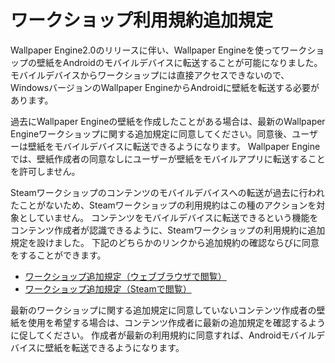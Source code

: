 # ワークショップ利用規約追加規定

Wallpaper Engine2.0のリリースに伴い、Wallpaper Engineを使ってワークショップの壁紙をAndroidのモバイルデバイスに転送することが可能になりました。 モバイルデバイスからワークショップには直接アクセスできないので、WindowsバージョンのWallpaper EngineからAndroidに壁紙を転送する必要があります。

過去にWallpaper Engineの壁紙を作成したことがある場合は、最新のWallpaper Engineワークショップに関する追加規定に同意してください。同意後、ユーザーは壁紙をモバイルデバイスに転送できるようになります。 Wallpaper Engineでは、壁紙作成者の同意なしにユーザーが壁紙をモバイルアプリに転送することを許可しません。

Steamワークショップのコンテンツのモバイルデバイスへの転送が過去に行われたことがないため、Steamワークショップの利用規約はこの種のアクションを対象としていません。 コンテンツをモバイルデバイスに転送できるという機能をコンテンツ作成者が認識できるように、Steamワークショップの利用規約に追加規定を設けました。 下記のどちらかのリンクから追加規約の確認ならびに同意をすることができます。

* [ワークショップ追加規定（ウェブブラウザで閲覧）](https://store.steampowered.com/workshopeula/431960/)
* <a href="steam://url/WorkshopEula/431960/">ワークショップ追加規定（Steamで閲覧）</a>

最新のワークショップに関する追加規定に同意していないコンテンツ作成者の壁紙を使用を希望する場合は、コンテンツ作成者に最新の追加規定を確認するように促してください。 作成者が最新の利用規約に同意すれば、Androidモバイルデバイスに壁紙を転送できるようになります。